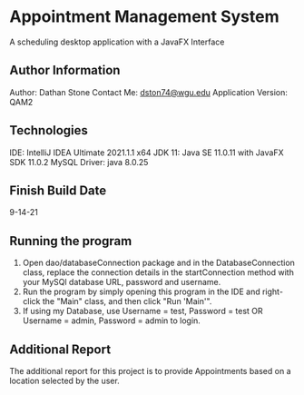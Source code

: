 # Appointment Management System

A scheduling desktop application with a JavaFX Interface

## Author Information
Author: Dathan Stone
Contact Me: dston74@wgu.edu
Application Version: QAM2

## Technologies
IDE: IntelliJ IDEA Ultimate 2021.1.1 x64
JDK 11: Java SE 11.0.11 with JavaFX SDK 11.0.2
MySQL Driver: java 8.0.25

## Finish Build Date
9-14-21

## Running the program

1. Open dao/databaseConnection package and in the DatabaseConnection class, replace the connection details in the startConnection method with your MySQl database URL, password and username.
2. Run the program by simply opening this program in the IDE and right-click the "Main" class, and then click "Run 'Main'".
3. If using my Database, use Username = test, Password = test OR Username = admin, Password = admin to login.

## Additional Report
The additional report for this project is to provide Appointments based on a location selected by the user.



